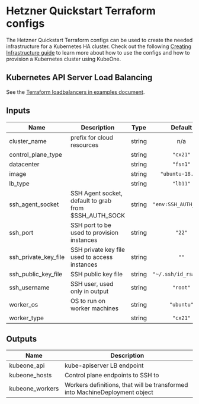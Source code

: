 # Hetzner Quickstart Terraform configs

The Hetzner Quickstart Terraform configs can be used to create the needed
infrastructure for a Kubernetes HA cluster. Check out the following
[Creating Infrastructure guide][docs-infrastructure] to learn more about how to
use the configs and how to provision a Kubernetes cluster using KubeOne.

## Kubernetes API Server Load Balancing

See the [Terraform loadbalancers in examples document][docs-tf-loadbalancer].

[docs-infrastructure]: https://docs.kubermatic.com/kubeone/master/guides/using_terraform_configs/
[docs-tf-loadbalancer]: https://docs.kubermatic.com/kubeone/master/advanced/example_loadbalancer/

## Inputs

| Name | Description | Type | Default | Required |
|------|-------------|:----:|:-----:|:-----:|
| cluster\_name | prefix for cloud resources | string | n/a | yes |
| control\_plane\_type |  | string | `"cx21"` | no |
| datacenter |  | string | `"fsn1"` | no |
| image |  | string | `"ubuntu-18.04"` | no |
| lb\_type |  | string | `"lb11"` | no |
| ssh\_agent\_socket | SSH Agent socket, default to grab from $SSH_AUTH_SOCK | string | `"env:SSH_AUTH_SOCK"` | no |
| ssh\_port | SSH port to be used to provision instances | string | `"22"` | no |
| ssh\_private\_key\_file | SSH private key file used to access instances | string | `""` | no |
| ssh\_public\_key\_file | SSH public key file | string | `"~/.ssh/id_rsa.pub"` | no |
| ssh\_username | SSH user, used only in output | string | `"root"` | no |
| worker\_os | OS to run on worker machines | string | `"ubuntu"` | no |
| worker\_type |  | string | `"cx21"` | no |

## Outputs

| Name | Description |
|------|-------------|
| kubeone\_api | kube-apiserver LB endpoint |
| kubeone\_hosts | Control plane endpoints to SSH to |
| kubeone\_workers | Workers definitions, that will be transformed into MachineDeployment object |
